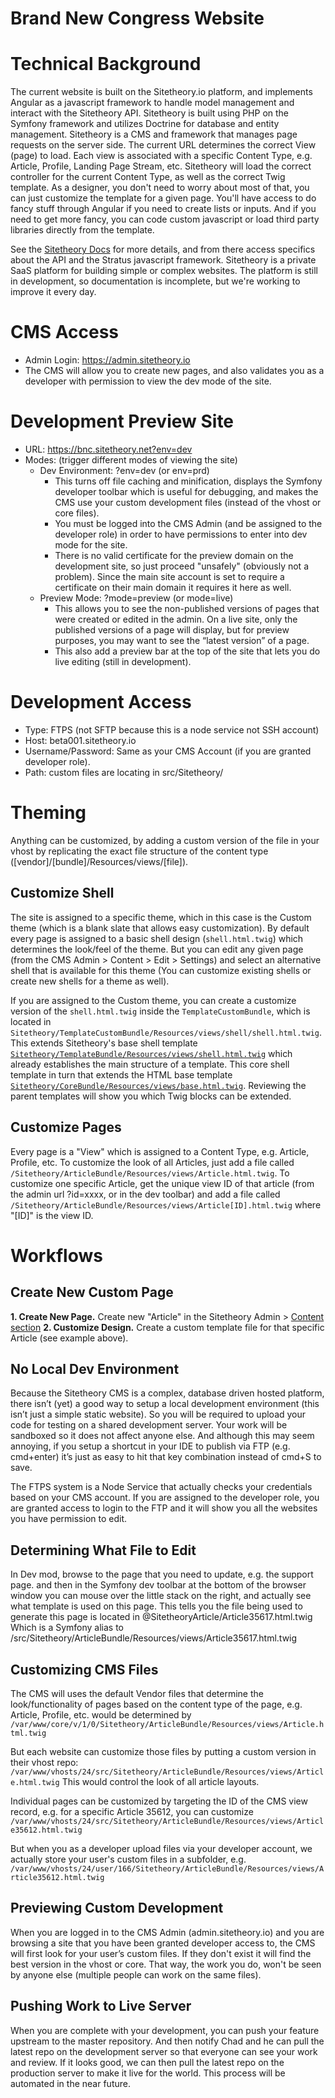 # Brand New Congress Website



Technical Background
====================

The current website is built on the Sitetheory.io platform, and implements Angular as a javascript framework to
handle model management and interact with the Sitetheory API. Sitetheory is built using PHP on the Symfony framework and
utilizes Doctrine for database and entity management. Sitetheory is a CMS and framework that manages page requests on
the server side. The current URL determines the correct View (page) to load. Each view is associated with a specific
Content Type, e.g. Article, Profile, Landing Page Stream, etc. Sitetheory will load the correct controller for the
current Content Type, as well as the correct Twig template. As a designer, you don't need to worry about most of that,
you can just customize the template for a given page. You'll have access to do fancy stuff through Angular if you need
to create lists or inputs. And if you need to get more fancy, you can code custom javascript or load third party
libraries directly from the template.

See the [Sitetheory Docs](http://docs.sitetheory.io/index.html) for more details, and from there access specifics about the API
and the Stratus javascript framework. Sitetheory is a private SaaS platform for building simple or complex websites. The platform is still in development, so documentation is incomplete, but we're working to improve it every day.


CMS Access
==========
- Admin Login: https://admin.sitetheory.io
- The CMS will allow you to create new pages, and also validates you as a developer with permission to view the dev mode of the site.


Development Preview Site
========================
- URL: https://bnc.sitetheory.net?env=dev
- Modes: (trigger different modes of viewing the site)
    - Dev Environment: ?env=dev (or env=prd)
        - This turns off file caching and minification, displays the Symfony developer toolbar which is useful for debugging, and makes the CMS use your custom development files (instead of the vhost or core files).
        - You must be logged into the CMS Admin (and be assigned to the developer role) in order to have permissions to enter into dev mode for the site.
        - There is no valid certificate for the preview domain on the development site, so just proceed "unsafely" (obviously not a problem). Since the main site account is set to require a certificate on their main domain it requires it here as well.
    - Preview Mode: ?mode=preview (or mode=live)
        - This allows you to see the non-published versions of pages that were created or edited in the admin. On a live site, only the published versions of a page will display, but for preview purposes, you may want to see the “latest version” of a page. 
        - This also add a preview bar at the top of the site that lets you do live editing (still in development).


Development Access
==================

- Type: FTPS (not SFTP because this is a node service not SSH account)
- Host: beta001.sitetheory.io
- Username/Password: Same as your CMS Account (if you are granted developer role).
- Path: custom files are locating in src/Sitetheory/


Theming
=======

Anything can be customized, by adding a custom version of the file in your vhost by replicating the exact file structure
of the content type ([vendor]/[bundle]/Resources/views/[file]).


Customize Shell
---------------

The site is assigned to a specific theme, which in this case is the Custom theme (which is a blank slate that allows
easy customization). By default every page is assigned to a basic shell design (`shell.html.twig`) which determines the
look/feel of the theme. But you can edit any given page (from the CMS Admin > Content > Edit > Settings) and select an
alternative shell that is available for this theme (You can customize existing shells or create new shells for a theme
as well).

If you are assigned to the Custom theme, you can create a customize version of the `shell.html.twig` inside the
`TemplateCustomBundle`, which is located in `Sitetheory/TemplateCustomBundle/Resources/views/shell/shell.html.twig`.
This extends Sitetheory's base shell template
[`Sitetheory/TemplateBundle/Resources/views/shell.html.twig`](https://github.com/gutensite/Sitetheory/blob/1.0/src/Sitetheory/TemplateBundle/Resources/views/shell.html.twig) which already establishes the main structure of a
template. This core shell template in turn that extends the HTML base template
[`Sitetheory/CoreBundle/Resources/views/base.html.twig`](https://github.com/gutensite/Sitetheory/blob/1.0/src/Sitetheory/CoreBundle/Resources/views/base.html.twig). Reviewing the parent templates will show you which Twig blocks can be extended.


Customize Pages
---------------

Every page is a "View" which is assigned to a Content Type, e.g. Article, Profile, etc. To customize the look of all Articles, just add a file called `/Sitetheory/ArticleBundle/Resources/views/Article.html.twig`. To customize one specific
Article, get the unique view ID of that article (from the admin url ?id=xxxx, or in the dev toolbar) and add a file
called `/Sitetheory/ArticleBundle/Resources/views/Article[ID].html.twig` where "[ID]" is the view ID.


Workflows
=========

Create New Custom Page
----------------------

**1. Create New Page.** Create new "Article" in the Sitetheory Admin > [Content section](https://admin.sitetheory.io/Content)
**2. Customize Design.** Create a custom template file for that specific Article (see example above).


No Local Dev Environment
------------------------

Because the Sitetheory CMS is a complex, database driven hosted platform, there isn’t (yet) a good way to setup a local development environment (this isn’t just a simple static website). So you will be required to upload your code for testing on a shared development server. Your work will be sandboxed so it does not affect anyone else. And although this may seem annoying, if you setup a shortcut in your IDE to publish via FTP (e.g. cmd+enter) it’s just as easy to hit that key combination instead of cmd+S to save.

The FTPS system is a Node Service that actually checks your credentials based on your CMS account. If you are assigned to the developer role, you are granted access to login to the FTP and it will show you all the websites you have permission to edit. 


Determining What File to Edit
-----------------------------

In Dev mod, browse to the page that you need to update, e.g. the support page. and then in the Symfony dev toolbar at the bottom of the browser window you can mouse over the little stack on the right, and actually see what template is used on this page. This tells you the file being used to generate this page is located in @SitetheoryArticle/Article35617.html.twig
Which is a Symfony alias to /src/Sitetheory/ArticleBundle/Resources/views/Article35617.html.twig


Customizing CMS Files
---------------------

The CMS will uses the default Vendor files that determine the look/functionality of pages based on the content type of the page, e.g. Article, Profile, etc. would be determined by `/var/www/core/v/1/0/Sitetheory/ArticleBundle/Resources/views/Article.html.twig`

But each website can customize those files by putting a custom version in their vhost repo:
`/var/www/vhosts/24/src/Sitetheory/ArticleBundle/Resources/views/Article.html.twig` This would control the look of all article layouts.

Individual pages can be customized by targeting the ID of the CMS view record, e.g. for a specific Article 35612, you can customize  `/var/www/vhosts/24/src/Sitetheory/ArticleBundle/Resources/views/Article35612.html.twig`

But when you as a developer upload files via your developer account, we actually store your user's custom files in a subfolder, e.g. `/var/www/vhosts/24/user/166/Sitetheory/ArticleBundle/Resources/views/Article35612.html.twig`


Previewing Custom Development
-----------------------------

When you are logged in to the CMS Admin (admin.sitetheory.io) and you are browsing a site that you have been granted developer access to, the CMS will first look for your user’s custom files. If they don't exist it will find the best version in the vhost or core. That way, the work you do, won't be seen by anyone else (multiple people can work on the same files).


Pushing Work to Live Server
---------------------------

When you are complete with your development, you can push your feature upstream to the master repository. And then notify Chad and he can pull the latest repo on the development server so that everyone can see your work and review. If it looks good, we can then pull the latest repo on the production server to make it live for the world. This process will be automated in the near future.


